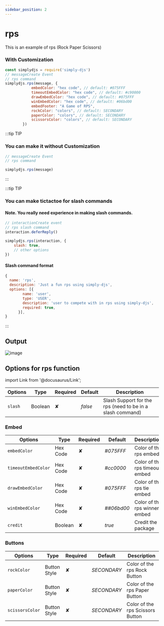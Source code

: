 ```yaml
---
sidebar_position: 2
---
```


# rps
This is an example of rps (Rock Paper Scissors)

### With Customization
```js
const simplydjs = require('simply-djs')
// messageCreate Event
// rps command
simplydjs.rps(message, {
            embedColor: "hex code", // default: #075FFF
            timeoutEmbedColor: "hex code", // default: #c90000
            drawEmbedColor: "hex code", // default: #075FFF
            winEmbedColor: "hex code", // default: #06bd00
            embedFooter: "A Game of RPS",
            rockColor: "colors", // default: SECONDARY
            paperColor: "colors", // default: SECONDARY
            scissorsColor: "colors", // default: SECONDARY
        })
```

:::tip TIP
### You can make it without Customization

```js
// messageCreate Event
// rps command

simplydjs.rps(message)
```
:::

:::tip TIP
### You can make tictactoe for slash commands

#### Note. You really need experience in making slash commands.
```js
// interactionCreate event
// rps slash command
interaction.deferReply()

simplydjs.rps(interaction, {
    slash: true,
    // other options
})
```

#### Slash command format
```js
{
  name: 'rps',
  description: 'Just a fun rps using simply-djs',
  options: [{
        name: 'user',
        type: 'USER',
        description: 'user to compete with in rps using simply-djs',
        required: true,
      }],
}
```
:::

## Output
![image](https://user-images.githubusercontent.com/71836991/131489358-a463ac58-190d-4572-87ff-17a0e580350e.png)

## Options for rps function
import Link from '@docusaurus/Link';

| Options     | Type    | Required | Default | Description |
| ----------- | ----------- | ----------- | ----------- | ----------- |
| `slash`|<Link to="https://developer.mozilla.org/en-US/docs/Web/JavaScript/Reference/Global_Objects/Boolean">Boolean</Link>| ✘ | *false* | Slash Support for the rps (need to be in a slash command) |

### Embed

<div style={{textAlign: 'center'}}>

| Options     | Type    | Required | Default | Description |
| ----------- | ----------- | ----------- | ----------- | ----------- |
| `embedColor`|<Link to="https://developer.mozilla.org/en-US/docs/Web/JavaScript/Reference/Global_Objects/String">Hex Code</Link>| ✘ | *#075FFF* | Color of the rps embed |
| `timeoutEmbedColor`|<Link to="https://developer.mozilla.org/en-US/docs/Web/JavaScript/Reference/Global_Objects/String">Hex Code</Link>| ✘ | *#cc0000* | Color of the rps timeout embed |
| `drawEmbedColor`|<Link to="https://developer.mozilla.org/en-US/docs/Web/JavaScript/Reference/Global_Objects/String">Hex Code</Link>| ✘ | *#075FFF* | Color of the rps tie embed |
| `winEmbedColor`|<Link to="https://developer.mozilla.org/en-US/docs/Web/JavaScript/Reference/Global_Objects/String">Hex Code</Link>| ✘ | *##06bd00* | Color of the rps winner embed |
| `credit`|<Link to="https://developer.mozilla.org/en-US/docs/Web/JavaScript/Reference/Global_Objects/Boolean">Boolean</Link>| ✘ | *true* | Credit the package |

</div>

### Buttons

<div style={{textAlign: 'center'}}>

| Options     | Type    | Required | Default | Description |
| ----------- | ----------- | ----------- | ----------- | ----------- |
| `rockColor`|<Link to="https://discord.js.org/#/docs/main/stable/typedef/MessageButtonStyle">Button Style</Link>| ✘ | *SECONDARY* |  Color of the rps Rock Button |
| `paperColor`|<Link to="https://discord.js.org/#/docs/main/stable/typedef/MessageButtonStyle">Button Style</Link>| ✘ | *SECONDARY* |  Color of the rps Paper Button |
| `scissorsColor`|<Link to="https://discord.js.org/#/docs/main/stable/typedef/MessageButtonStyle">Button Style</Link>| ✘ | *SECONDARY* |  Color of the rps Scissors Button |

</div>
